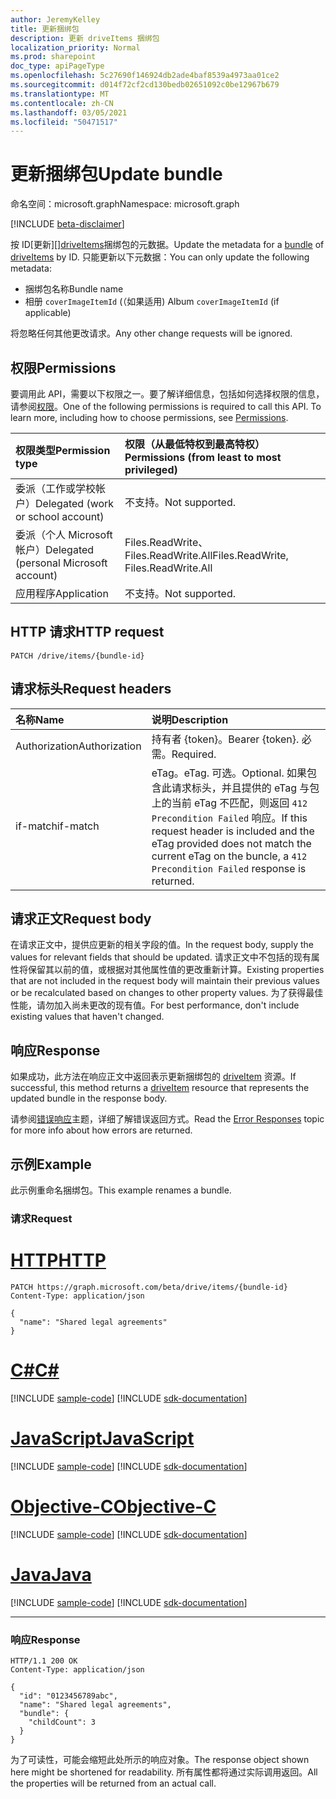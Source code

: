 ```yaml
---
author: JeremyKelley
title: 更新捆绑包
description: 更新 driveItems 捆绑包
localization_priority: Normal
ms.prod: sharepoint
doc_type: apiPageType
ms.openlocfilehash: 5c27690f146924db2ade4baf8539a4973aa01ce2
ms.sourcegitcommit: d014f72cf2cd130bedb02651092c0be12967b679
ms.translationtype: MT
ms.contentlocale: zh-CN
ms.lasthandoff: 03/05/2021
ms.locfileid: "50471517"
---
```

# <a name="update-bundle"></a><span data-ttu-id="890f9-103">更新捆绑包</span><span class="sxs-lookup"><span data-stu-id="890f9-103">Update bundle</span></span>

<span data-ttu-id="890f9-104">命名空间：microsoft.graph</span><span class="sxs-lookup"><span data-stu-id="890f9-104">Namespace: microsoft.graph</span></span>

[!INCLUDE [beta-disclaimer](../../includes/beta-disclaimer.md)]

<span data-ttu-id="890f9-105">按 ID[更新][][driveItems][driveItem]捆绑包的元数据。</span><span class="sxs-lookup"><span data-stu-id="890f9-105">Update the metadata for a [bundle][] of [driveItems][driveItem] by ID.</span></span>
<span data-ttu-id="890f9-106">只能更新以下元数据：</span><span class="sxs-lookup"><span data-stu-id="890f9-106">You can only update the following metadata:</span></span>

* <span data-ttu-id="890f9-107">捆绑包名称</span><span class="sxs-lookup"><span data-stu-id="890f9-107">Bundle name</span></span>
* <span data-ttu-id="890f9-108">相册 `coverImageItemId` (（如果适用) </span><span class="sxs-lookup"><span data-stu-id="890f9-108">Album `coverImageItemId` (if applicable)</span></span>

<span data-ttu-id="890f9-109">将忽略任何其他更改请求。</span><span class="sxs-lookup"><span data-stu-id="890f9-109">Any other change requests will be ignored.</span></span>

## <a name="permissions"></a><span data-ttu-id="890f9-110">权限</span><span class="sxs-lookup"><span data-stu-id="890f9-110">Permissions</span></span>

<span data-ttu-id="890f9-p102">要调用此 API，需要以下权限之一。要了解详细信息，包括如何选择权限的信息，请参阅[权限](/graph/permissions-reference)。</span><span class="sxs-lookup"><span data-stu-id="890f9-p102">One of the following permissions is required to call this API. To learn more, including how to choose permissions, see [Permissions](/graph/permissions-reference).</span></span>

|<span data-ttu-id="890f9-113">权限类型</span><span class="sxs-lookup"><span data-stu-id="890f9-113">Permission type</span></span>      | <span data-ttu-id="890f9-114">权限（从最低特权到最高特权）</span><span class="sxs-lookup"><span data-stu-id="890f9-114">Permissions (from least to most privileged)</span></span>              |
|:--------------------|:---------------------------------------------------------|
|<span data-ttu-id="890f9-115">委派（工作或学校帐户）</span><span class="sxs-lookup"><span data-stu-id="890f9-115">Delegated (work or school account)</span></span> | <span data-ttu-id="890f9-116">不支持。</span><span class="sxs-lookup"><span data-stu-id="890f9-116">Not supported.</span></span>                             |
|<span data-ttu-id="890f9-117">委派（个人 Microsoft 帐户）</span><span class="sxs-lookup"><span data-stu-id="890f9-117">Delegated (personal Microsoft account)</span></span> | <span data-ttu-id="890f9-118">Files.ReadWrite、Files.ReadWrite.All</span><span class="sxs-lookup"><span data-stu-id="890f9-118">Files.ReadWrite, Files.ReadWrite.All</span></span>   |
|<span data-ttu-id="890f9-119">应用程序</span><span class="sxs-lookup"><span data-stu-id="890f9-119">Application</span></span>          | <span data-ttu-id="890f9-120">不支持。</span><span class="sxs-lookup"><span data-stu-id="890f9-120">Not supported.</span></span>                                           |

## <a name="http-request"></a><span data-ttu-id="890f9-121">HTTP 请求</span><span class="sxs-lookup"><span data-stu-id="890f9-121">HTTP request</span></span>

<!-- { "blockType": "ignored" } -->

```http
PATCH /drive/items/{bundle-id}
```

## <a name="request-headers"></a><span data-ttu-id="890f9-122">请求标头</span><span class="sxs-lookup"><span data-stu-id="890f9-122">Request headers</span></span>

| <span data-ttu-id="890f9-123">名称</span><span class="sxs-lookup"><span data-stu-id="890f9-123">Name</span></span>          | <span data-ttu-id="890f9-124">说明</span><span class="sxs-lookup"><span data-stu-id="890f9-124">Description</span></span>  |
|:------------- |:------------ |
| <span data-ttu-id="890f9-125">Authorization</span><span class="sxs-lookup"><span data-stu-id="890f9-125">Authorization</span></span> | <span data-ttu-id="890f9-126">持有者 \{token\}。</span><span class="sxs-lookup"><span data-stu-id="890f9-126">Bearer \{token\}.</span></span> <span data-ttu-id="890f9-127">必需。</span><span class="sxs-lookup"><span data-stu-id="890f9-127">Required.</span></span> |
| <span data-ttu-id="890f9-128">if-match</span><span class="sxs-lookup"><span data-stu-id="890f9-128">if-match</span></span>      | <span data-ttu-id="890f9-129">eTag。</span><span class="sxs-lookup"><span data-stu-id="890f9-129">eTag.</span></span> <span data-ttu-id="890f9-130">可选。</span><span class="sxs-lookup"><span data-stu-id="890f9-130">Optional.</span></span> <span data-ttu-id="890f9-131">如果包含此请求标头，并且提供的 eTag 与包上的当前 eTag 不匹配，则返回 `412 Precondition Failed` 响应。</span><span class="sxs-lookup"><span data-stu-id="890f9-131">If this request header is included and the eTag provided does not match the current eTag on the buncle, a `412 Precondition Failed` response is returned.</span></span>

## <a name="request-body"></a><span data-ttu-id="890f9-132">请求正文</span><span class="sxs-lookup"><span data-stu-id="890f9-132">Request body</span></span>

<span data-ttu-id="890f9-133">在请求正文中，提供应更新的相关字段的值。</span><span class="sxs-lookup"><span data-stu-id="890f9-133">In the request body, supply the values for relevant fields that should be updated.</span></span> <span data-ttu-id="890f9-134">请求正文中不包括的现有属性将保留其以前的值，或根据对其他属性值的更改重新计算。</span><span class="sxs-lookup"><span data-stu-id="890f9-134">Existing properties that are not included in the request body will maintain their previous values or be recalculated based on changes to other property values.</span></span> <span data-ttu-id="890f9-135">为了获得最佳性能，请勿加入尚未更改的现有值。</span><span class="sxs-lookup"><span data-stu-id="890f9-135">For best performance, don't include existing values that haven't changed.</span></span>

## <a name="response"></a><span data-ttu-id="890f9-136">响应</span><span class="sxs-lookup"><span data-stu-id="890f9-136">Response</span></span>

<span data-ttu-id="890f9-137">如果成功，此方法在响应正文中返回表示更新捆绑包的 [driveItem][] 资源。</span><span class="sxs-lookup"><span data-stu-id="890f9-137">If successful, this method returns a [driveItem][] resource that represents the updated bundle in the response body.</span></span>

<span data-ttu-id="890f9-138">请参阅[错误响应][error-response]主题，详细了解错误返回方式。</span><span class="sxs-lookup"><span data-stu-id="890f9-138">Read the [Error Responses][error-response] topic for more info about how errors are returned.</span></span>

## <a name="example"></a><span data-ttu-id="890f9-139">示例</span><span class="sxs-lookup"><span data-stu-id="890f9-139">Example</span></span>

<span data-ttu-id="890f9-140">此示例重命名捆绑包。</span><span class="sxs-lookup"><span data-stu-id="890f9-140">This example renames a bundle.</span></span>

### <a name="request"></a><span data-ttu-id="890f9-141">请求</span><span class="sxs-lookup"><span data-stu-id="890f9-141">Request</span></span>


# <a name="http"></a>[<span data-ttu-id="890f9-142">HTTP</span><span class="sxs-lookup"><span data-stu-id="890f9-142">HTTP</span></span>](#tab/http)
<!-- { "blockType": "request", "name": "rename-bundle" } -->

```http
PATCH https://graph.microsoft.com/beta/drive/items/{bundle-id}
Content-Type: application/json

{
  "name": "Shared legal agreements"
}
```
# <a name="c"></a>[<span data-ttu-id="890f9-143">C#</span><span class="sxs-lookup"><span data-stu-id="890f9-143">C#</span></span>](#tab/csharp)
[!INCLUDE [sample-code](../includes/snippets/csharp/rename-bundle-csharp-snippets.md)]
[!INCLUDE [sdk-documentation](../includes/snippets/snippets-sdk-documentation-link.md)]

# <a name="javascript"></a>[<span data-ttu-id="890f9-144">JavaScript</span><span class="sxs-lookup"><span data-stu-id="890f9-144">JavaScript</span></span>](#tab/javascript)
[!INCLUDE [sample-code](../includes/snippets/javascript/rename-bundle-javascript-snippets.md)]
[!INCLUDE [sdk-documentation](../includes/snippets/snippets-sdk-documentation-link.md)]

# <a name="objective-c"></a>[<span data-ttu-id="890f9-145">Objective-C</span><span class="sxs-lookup"><span data-stu-id="890f9-145">Objective-C</span></span>](#tab/objc)
[!INCLUDE [sample-code](../includes/snippets/objc/rename-bundle-objc-snippets.md)]
[!INCLUDE [sdk-documentation](../includes/snippets/snippets-sdk-documentation-link.md)]

# <a name="java"></a>[<span data-ttu-id="890f9-146">Java</span><span class="sxs-lookup"><span data-stu-id="890f9-146">Java</span></span>](#tab/java)
[!INCLUDE [sample-code](../includes/snippets/java/rename-bundle-java-snippets.md)]
[!INCLUDE [sdk-documentation](../includes/snippets/snippets-sdk-documentation-link.md)]

---


### <a name="response"></a><span data-ttu-id="890f9-147">响应</span><span class="sxs-lookup"><span data-stu-id="890f9-147">Response</span></span>

<!-- { "blockType": "response", "@odata.type": "microsoft.graph.driveItem", "truncated": true } -->

```http
HTTP/1.1 200 OK
Content-Type: application/json

{
  "id": "0123456789abc",
  "name": "Shared legal agreements",
  "bundle": {
    "childCount": 3
  }
}
```

<span data-ttu-id="890f9-148">为了可读性，可能会缩短此处所示的响应对象。</span><span class="sxs-lookup"><span data-stu-id="890f9-148">The response object shown here might be shortened for readability.</span></span> <span data-ttu-id="890f9-149">所有属性都将通过实际调用返回。</span><span class="sxs-lookup"><span data-stu-id="890f9-149">All the properties will be returned from an actual call.</span></span>


[bundle]: ../resources/bundle.md
[driveItem]: ../resources/driveItem.md
[error-response]: /graph/errors

<!-- {
  "type": "#page.annotation",
  "description": "Update or replace the contents or properties of a bundle.",
  "keywords": "update,replace,contents,bundle",
  "section": "documentation",
    "tocPath": "Bundles/Update"
} -->


